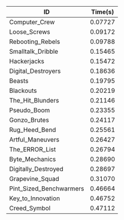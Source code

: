 |ID|Time(s)|
|-|-|
|Computer_Crew|0.07727|
|Loose_Screws|0.09172|
|Rebooting_Rebels|0.09788|
|Smalltalk_Dribble|0.15465|
|Hackerjacks|0.15472|
|Digital_Destroyers|0.18636|
|Beasts|0.19795|
|Blackouts|0.20219|
|The_Hit_Blunders|0.21146|
|Pseudo_Boom|0.23355|
|Gonzo_Brutes|0.24117|
|Rug_Heed_Bend|0.25561|
|Artful_Maneuvers|0.26427|
|The_ERROR_List|0.26794|
|Byte_Mechanics|0.28690|
|Digitally_Destroyed|0.28697|
|Grapevine_Squad|0.31070|
|Pint_Sized_Benchwarmers|0.46664|
|Key_to_Innovation|0.46752|
|Creed_Symbol|0.47112|
